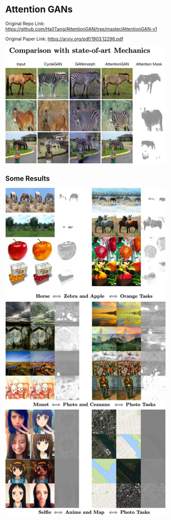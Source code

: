 # Attention GANs

Original Repo Link: https://github.com/Ha0Tang/AttentionGAN/tree/master/AttentionGAN-v1

Original Paper Link: https://arxiv.org/pdf/1903.12296.pdf

![Comparison with State of the Art](images/Comparison_with_SoA.jpeg)

## Some Results

![Horse to Zebra & Orange to Apple](images/H2Z_O2A.jpeg)
![Monet Paintings to Photos and Cezzane Paintings to Photos](images/M2P_C2P.jpeg)
![Selfie to Anime and Maps to Photos](images/S2A_M2P.jpeg)